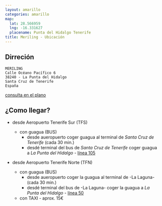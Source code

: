 ```yaml
---
layout: amarillo
categories: amarillo
map:
  lat: 28.566959
  lng: -16.331627
  placename: Punta del Hidalgo Tenerife
title: Meriling - Ubicación
---
```

Dirreción
-------------

    MERILING
    Calle Océano Pacífico 6
    38240 - La Punta del Hidalgo
    Santa Cruz de Tenerife
    España
    
[consulta en el plano](https://maps.google.es/maps/ms?msid=214651137637588069815.0004b2b9fc863d96282f6&msa=0&ll=28.566959,-16.331627&spn=0.004561,0.010568)

¿Como llegar?
-------------
* desde Aeropuerto Tenerife Sur (TFS)
    * con guagua (BUS)
        * desde aueropuerto coger guagua al terminal de *Santa Cruz de Tenerife* (cada 30 min.)
        * desdé terminal del bus de *Santa Cruz de Tenerife* coger guagua a *La Punta del Hidalgo* - [línea 105](http://www.titsa.com/index.php?accion=linea&IdLinea=105)

* desde Aeropuerto Tenerife Norte (TFN)
    * con guagua (BUS)
        * desde aueropuerto coger la guagua al terminal de -La Laguna- (cada 30 min.)
        * desdé terminal del bus de -La Laguna- coger la guagua a *La Punta del Hidalgo* - [línea 50](http://www.titsa.com/index.php?accion=linea&IdLinea=50)
    * con TAXI - aprox. 15€
      